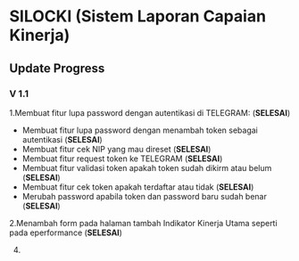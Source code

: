 # SILOCKI (Sistem Laporan Capaian Kinerja)
## Update Progress

### V 1.1
1.Membuat fitur lupa password dengan autentikasi di TELEGRAM: (**SELESAI**)
-   Membuat fitur lupa password dengan menambah token sebagai autentikasi (**SELESAI**)
-   Membuat fitur cek NIP yang mau direset (**SELESAI**)
-   Membuat fitur request token ke TELEGRAM (**SELESAI**)
-   Membuat fitur validasi token apakah token sudah dikirm atau belum (**SELESAI**)
-   Membuat fitur cek token apakah terdaftar atau tidak (**SELESAI**)
-   Merubah password apabila token dan password baru sudah benar (**SELESAI**)

2.Menambah form pada halaman tambah Indikator Kinerja Utama seperti pada eperformance (**SELESAI**)

4.